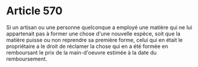# Article 570

Si un artisan ou une personne quelconque a employé une matière qui ne lui appartenait pas à former une chose d'une nouvelle espèce, soit que la matière puisse ou non reprendre sa première forme, celui qui en était le propriétaire a le droit de réclamer la chose qui en a été formée en remboursant le prix de la main-d'oeuvre estimée à la date du remboursement.